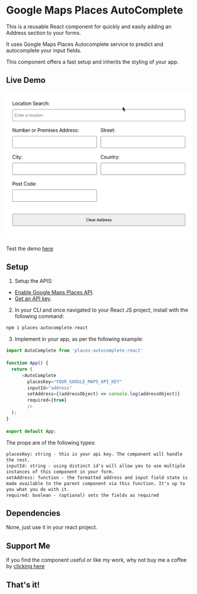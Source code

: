 # Google Maps Places AutoComplete

This is a reusable React component for quickly and easily adding an Address section to your forms. 

It uses Google Maps Places Autocomplete service to predict and autocomplete your input fields. 

This component offers a fast setup and inherits the styling of your app.

## Live Demo

![demo](https://raw.githubusercontent.com/derrmru/address-autocomplete/master/resources/example.gif)

Test the demo [here](https://thepetersweeney.com/autocomplete-address)

## Setup

1. Setup the APIS:

 - [Enable Google Maps Places API](https://developers.google.com/maps/documentation/javascript/places#enable_apis).
 - [Get an API key](https://developers.google.com/maps/documentation/javascript/get-api-key).

2. In your CLI and once navigated to your React JS project, install with the following command:

```javascript
npm i places-autocomplete-react
```

3. Implement in your app, as per the following example:

```javascript
import AutoComplete from 'places-autocomplete-react'

function App() {
  return (
      <AutoComplete 
        placesKey="YOUR_GOOGLE_MAPS_API_KEY"
        inputId="address"
        setAddress={(addressObject) => console.log(addressObject)}
        required={true}
        />
  );
}

export default App;
```

The props are of the following types:

```
placesKey: string - this is your api key. The component will handle the rest.
inputId: string - using distinct id's will allow you to use multiple instances of this component in your form.
setAddress: function - the formatted address and input field state is made available to the parent component via this function. It's up to you what you do with it.
required: boolean - (optional) sets the fields as required

```

## Dependencies

None, just use it in your react project.

## Support Me

If you find the component useful or like my work, why not buy me a coffee by [clicking here](https://www.buymeacoffee.com/derrmru)

## That's it!